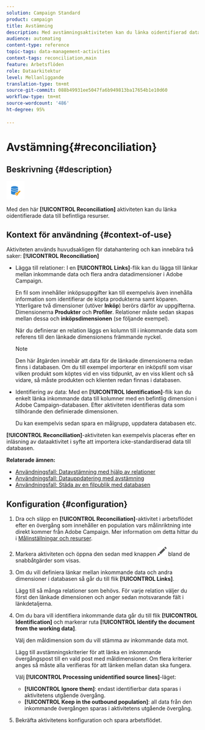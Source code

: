```yaml
---
solution: Campaign Standard
product: campaign
title: Avstämning
description: Med avstämningsaktiviteten kan du länka oidentifierad data till befintliga resurser.
audience: automating
content-type: reference
topic-tags: data-management-activities
context-tags: reconciliation,main
feature: Arbetsflöden
role: Dataarkitektur
level: Mellanliggande
translation-type: tm+mt
source-git-commit: 088b49931ee5047fa6b949813ba17654b1e10d60
workflow-type: tm+mt
source-wordcount: '486'
ht-degree: 95%

---
```



# Avstämning{#reconciliation}

## Beskrivning {#description}

![](assets/reconciliation.png)

Med den här **[!UICONTROL Reconciliation]** aktiviteten kan du länka oidentifierade data till befintliga resurser.

## Kontext för användning {#context-of-use}

Aktiviteten används huvudsakligen för datahantering och kan innebära två saker: **[!UICONTROL Reconciliation]**

* Lägga till relationer: I en **[!UICONTROL Links]**-flik kan du lägga till länkar mellan inkommande data och flera andra datadimensioner i Adobe Campaign.

   En fil som innehåller inköpsuppgifter kan till exempelvis även innehålla information som identifierar de köpta produkterna samt köparen.  Ytterligare två dimensioner (utöver **Inköp**) berörs därför av uppgifterna. Dimensionerna **Produkter** och **Profiler**.  Relationer måste sedan skapas mellan dessa och **inköpsdimensionen** (se följande exempel).

   När du definierar en relation läggs en kolumn till i inkommande data som referens till den länkade dimensionens främmande nyckel.

   >[!NOTE]
   >
   >Den här åtgärden innebär att data för de länkade dimensionerna redan finns i databasen.  Om du till exempel importerar en inköpsfil som visar vilken produkt som köptes vid en viss tidpunkt, av en viss klient och så vidare, så måste produkten och klienten redan finnas i databasen.

* Identifiering av data: Med en **[!UICONTROL Identification]**-flik kan du enkelt länka inkommande data till kolumner med en befintlig dimension i Adobe Campaign-databasen.  Efter aktiviteten identifieras data som tillhörande den definierade dimensionen.

   Du kan exempelvis sedan spara en målgrupp, uppdatera databasen etc.

**[!UICONTROL Reconciliation]**-aktiviteten kan exempelvis placeras efter en inläsning av dataaktivitet i syfte att importera icke-standardiserad data till databasen.  

**Relaterade ämnen:**

* [Användningsfall: Datavstämning med hjälp av relationer](../../automating/using/reconciliation-using-relations.md)
* [Användningsfall: Datauppdatering med avstämning](../../automating/using/data-update-reconciliation.md)
* [Användningsfall: Städa av en filpublik med databasen](../../automating/using/reconcile-file-audience-with-database.md)

## Konfiguration {#configuration}

1. Dra och släpp en **[!UICONTROL Reconciliation]**-aktivitet i arbetsflödet efter en övergång som innehåller en population vars målinriktning inte direkt kommer från Adobe Campaign.  Mer information om detta hittar du i [Målinställningar och resurser](../../automating/using/query.md#targeting-dimensions-and-resources).
1. Markera aktiviteten och öppna den sedan med knappen ![](assets/edit_darkgrey-24px.png) bland de snabbåtgärder som visas.
1. Om du vill definiera länkar mellan inkommande data och andra dimensioner i databasen så går du till flik **[!UICONTROL Links]**.

   Lägg till så många relationer som behövs.  För varje relation väljer du först den länkade dimensionen och anger sedan motsvarande fält i länkdetaljerna.

1. Om du bara vill identifiera inkommande data går du till flik **[!UICONTROL Identification]** och markerar ruta **[!UICONTROL Identify the document from the working data]**.

   Välj den måldimension som du vill stämma av inkommande data mot.

   Lägg till avstämningskriterier för att länka en inkommande övergångspost till en vald post med måldimensioner.  Om flera kriterier anges så måste alla verifieras för att länken mellan datan ska fungera.

   Välj **[!UICONTROL Processing unidentified source lines]**-läget:

   * **[!UICONTROL Ignore them]**: endast identifierbar data sparas i aktivitetens utgående övergång.
   * **[!UICONTROL Keep in the outbound population]**: all data från den inkommande övergången sparas i aktivitetens utgående övergång.

1. Bekräfta aktivitetens konfiguration och spara arbetsflödet.
